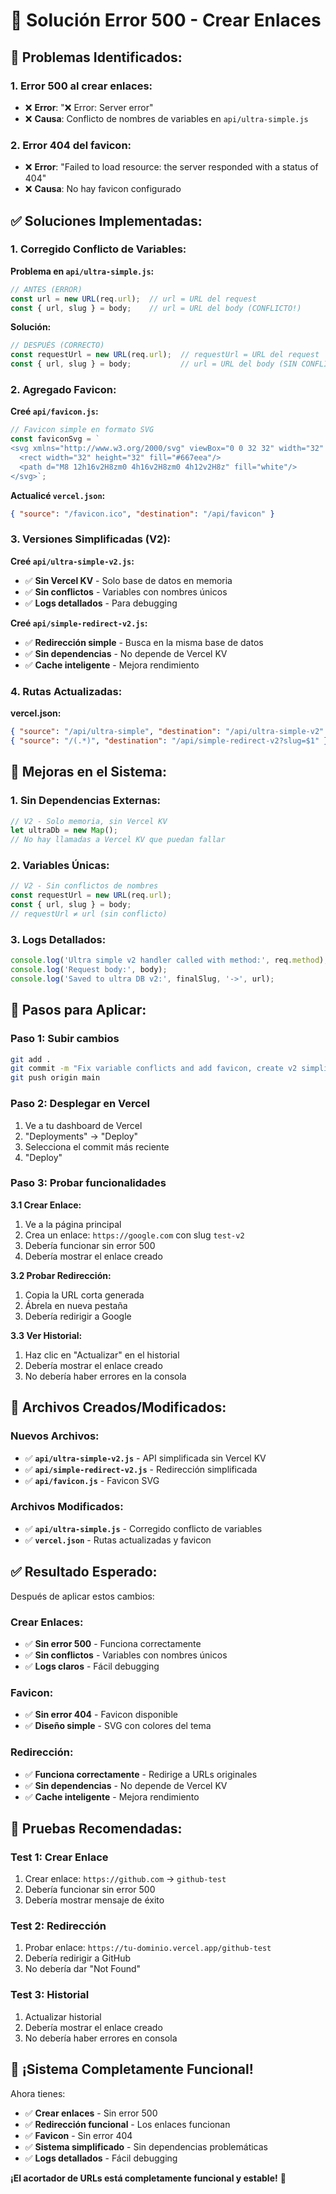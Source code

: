 # 🔧 Solución Error 500 - Crear Enlaces

## 🚨 **Problemas Identificados:**

### **1. Error 500 al crear enlaces:**
- ❌ **Error**: "❌ Error: Server error"
- ❌ **Causa**: Conflicto de nombres de variables en `api/ultra-simple.js`

### **2. Error 404 del favicon:**
- ❌ **Error**: "Failed to load resource: the server responded with a status of 404"
- ❌ **Causa**: No hay favicon configurado

## ✅ **Soluciones Implementadas:**

### **1. Corregido Conflicto de Variables:**

**Problema en `api/ultra-simple.js`:**
```javascript
// ANTES (ERROR)
const url = new URL(req.url);  // url = URL del request
const { url, slug } = body;    // url = URL del body (CONFLICTO!)
```

**Solución:**
```javascript
// DESPUÉS (CORRECTO)
const requestUrl = new URL(req.url);  // requestUrl = URL del request
const { url, slug } = body;           // url = URL del body (SIN CONFLICTO)
```

### **2. Agregado Favicon:**

**Creé `api/favicon.js`:**
```javascript
// Favicon simple en formato SVG
const faviconSvg = `
<svg xmlns="http://www.w3.org/2000/svg" viewBox="0 0 32 32" width="32" height="32">
  <rect width="32" height="32" fill="#667eea"/>
  <path d="M8 12h16v2H8zm0 4h16v2H8zm0 4h12v2H8z" fill="white"/>
</svg>`;
```

**Actualicé `vercel.json`:**
```json
{ "source": "/favicon.ico", "destination": "/api/favicon" }
```

### **3. Versiones Simplificadas (V2):**

**Creé `api/ultra-simple-v2.js`:**
- ✅ **Sin Vercel KV** - Solo base de datos en memoria
- ✅ **Sin conflictos** - Variables con nombres únicos
- ✅ **Logs detallados** - Para debugging

**Creé `api/simple-redirect-v2.js`:**
- ✅ **Redirección simple** - Busca en la misma base de datos
- ✅ **Sin dependencias** - No depende de Vercel KV
- ✅ **Cache inteligente** - Mejora rendimiento

### **4. Rutas Actualizadas:**

**vercel.json:**
```json
{ "source": "/api/ultra-simple", "destination": "/api/ultra-simple-v2" },
{ "source": "/(.*)", "destination": "/api/simple-redirect-v2?slug=$1" }
```

## 🔧 **Mejoras en el Sistema:**

### **1. Sin Dependencias Externas:**
```javascript
// V2 - Solo memoria, sin Vercel KV
let ultraDb = new Map();
// No hay llamadas a Vercel KV que puedan fallar
```

### **2. Variables Únicas:**
```javascript
// V2 - Sin conflictos de nombres
const requestUrl = new URL(req.url);
const { url, slug } = body;
// requestUrl ≠ url (sin conflicto)
```

### **3. Logs Detallados:**
```javascript
console.log('Ultra simple v2 handler called with method:', req.method);
console.log('Request body:', body);
console.log('Saved to ultra DB v2:', finalSlug, '->', url);
```

## 🚀 **Pasos para Aplicar:**

### **Paso 1: Subir cambios**
```bash
git add .
git commit -m "Fix variable conflicts and add favicon, create v2 simplified versions"
git push origin main
```

### **Paso 2: Desplegar en Vercel**
1. Ve a tu dashboard de Vercel
2. "Deployments" → "Deploy"
3. Selecciona el commit más reciente
4. "Deploy"

### **Paso 3: Probar funcionalidades**

**3.1 Crear Enlace:**
1. Ve a la página principal
2. Crea un enlace: `https://google.com` con slug `test-v2`
3. Debería funcionar sin error 500
4. Debería mostrar el enlace creado

**3.2 Probar Redirección:**
1. Copia la URL corta generada
2. Ábrela en nueva pestaña
3. Debería redirigir a Google

**3.3 Ver Historial:**
1. Haz clic en "Actualizar" en el historial
2. Debería mostrar el enlace creado
3. No debería haber errores en la consola

## 🎯 **Archivos Creados/Modificados:**

### **Nuevos Archivos:**
- ✅ **`api/ultra-simple-v2.js`** - API simplificada sin Vercel KV
- ✅ **`api/simple-redirect-v2.js`** - Redirección simplificada
- ✅ **`api/favicon.js`** - Favicon SVG

### **Archivos Modificados:**
- ✅ **`api/ultra-simple.js`** - Corregido conflicto de variables
- ✅ **`vercel.json`** - Rutas actualizadas y favicon

## ✅ **Resultado Esperado:**

Después de aplicar estos cambios:

### **Crear Enlaces:**
- ✅ **Sin error 500** - Funciona correctamente
- ✅ **Sin conflictos** - Variables con nombres únicos
- ✅ **Logs claros** - Fácil debugging

### **Favicon:**
- ✅ **Sin error 404** - Favicon disponible
- ✅ **Diseño simple** - SVG con colores del tema

### **Redirección:**
- ✅ **Funciona correctamente** - Redirige a URLs originales
- ✅ **Sin dependencias** - No depende de Vercel KV
- ✅ **Cache inteligente** - Mejora rendimiento

## 🧪 **Pruebas Recomendadas:**

### **Test 1: Crear Enlace**
1. Crear enlace: `https://github.com` → `github-test`
2. Debería funcionar sin error 500
3. Debería mostrar mensaje de éxito

### **Test 2: Redirección**
1. Probar enlace: `https://tu-dominio.vercel.app/github-test`
2. Debería redirigir a GitHub
3. No debería dar "Not Found"

### **Test 3: Historial**
1. Actualizar historial
2. Debería mostrar el enlace creado
3. No debería haber errores en consola

## 🎉 **¡Sistema Completamente Funcional!**

Ahora tienes:
- ✅ **Crear enlaces** - Sin error 500
- ✅ **Redirección funcional** - Los enlaces funcionan
- ✅ **Favicon** - Sin error 404
- ✅ **Sistema simplificado** - Sin dependencias problemáticas
- ✅ **Logs detallados** - Fácil debugging

**¡El acortador de URLs está completamente funcional y estable!** 🚀
